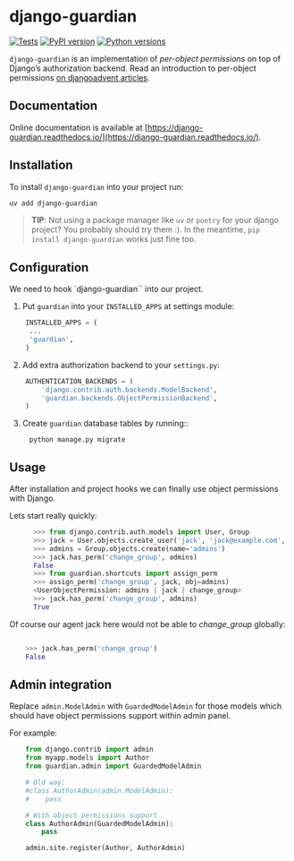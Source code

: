 # django-guardian

[![Tests](https://github.com/django-guardian/django-guardian/workflows/Tests/badge.svg?branch=devel)](https://github.com/django-guardian/django-guardian/actions/workflows/tests.yml)
[![PyPI version](https://img.shields.io/pypi/v/django-guardian.svg)](https://pypi.python.org/pypi/django-guardian)
[![Python versions](https://img.shields.io/pypi/pyversions/django-guardian.svg)](https://pypi.python.org/pypi/django-guardian)

`django-guardian` is an implementation of _per-object permissions_ on top
of Django’s authorization backend. Read an introduction to per-object permissions [on djangoadvent articles](https://github.com/djangoadvent/djangoadvent-articles/blob/master/1.2/06_object-permissions.rst).

## Documentation

Online documentation is available at [https://django-guardian.readthedocs.io/](https://django-guardian.readthedocs.io/).


## Installation

To install `django-guardian` into your project run:

```bash
uv add django-guardian
```
> **TIP**: Not using a package manager like `uv` or `poetry` for your django project? You probably should try them :). In the meantime, `pip install django-guardian` works just fine too.


## Configuration

We need to hook `django-guardian`` into our project.

1. Put `guardian` into your `INSTALLED_APPS` at settings module:

```python
    INSTALLED_APPS = (
     ...
     'guardian',
    )
```

2. Add extra authorization backend to your `settings.py`:

```py
    AUTHENTICATION_BACKENDS = (
        'django.contrib.auth.backends.ModelBackend',
        'guardian.backends.ObjectPermissionBackend',
    )
```

3. Create `guardian` database tables by running::

```
     python manage.py migrate
```

## Usage

After installation and project hooks we can finally use object permissions
with Django.

Lets start really quickly:

```py
      >>> from django.contrib.auth.models import User, Group
      >>> jack = User.objects.create_user('jack', 'jack@example.com', 'topsecretagentjack')
      >>> admins = Group.objects.create(name='admins')
      >>> jack.has_perm('change_group', admins)
      False
      >>> from guardian.shortcuts import assign_perm
      >>> assign_perm('change_group', jack, obj=admins)
      <UserObjectPermission: admins | jack | change_group>
      >>> jack.has_perm('change_group', admins)
      True
```

Of course our agent jack here would not be able to _change_group_ globally:

```py

    >>> jack.has_perm('change_group')
    False
```

## Admin integration

Replace `admin.ModelAdmin` with `GuardedModelAdmin` for those models
which should have object permissions support within admin panel.

For example:

```py
    from django.contrib import admin
    from myapp.models import Author
    from guardian.admin import GuardedModelAdmin

    # Old way:
    #class AuthorAdmin(admin.ModelAdmin):
    #    pass

    # With object permissions support
    class AuthorAdmin(GuardedModelAdmin):
        pass

    admin.site.register(Author, AuthorAdmin)
```
